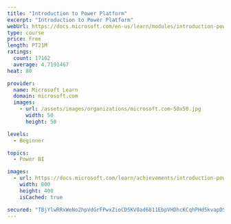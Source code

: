 ```yaml
---
title: "Introduction to Power Platform"
excerpt: "Introduction to Power Platform"
webUrl: https://docs.microsoft.com/en-us/learn/modules/introduction-power-platform/
type: course
price: Free
length: PT21M
ratings:
  count: 17162
  average: 4.7191467
heat: 80

provider:
  name: Microsoft Learn
  domain: microsoft.com
  images:
    - url: /assets/images/organizations/microsoft.com-50x50.jpg
      width: 50
      height: 50

levels:
  - Beginner

topics:
  - Power BI

images:
  - url: https://docs.microsoft.com/learn/achievements/introduction-power-platform-social.png
    width: 800
    height: 400
    isCached: true

secured: "TBjYlwRRxWeNo2hpVdGrFPwxZioCD5KV0ad6811EbpVHDhcKCqhPHd5kvapDS8PdyNfGpSRmYsvZsytXqIKWjimWXQVggwIwOm9B4gulBjoF84S/dr5rey2U9yCGPygW9TIjMCh98982huIdqiXjqONpdF/Mx89gULG8qh/tPJ+jhiySzJizM+CLUi15KH9PEdhA5YXWQA1MMUM9BdpAf+79Gt8D9sEES0gzJJHfOenIn46PzkTQnTutKmgGhTZDPX58ZID0R6AmuGvL/PHeXmGwmTM7kvaqBTfyDN8iIafGHwajypwjI2i+LWhbhw00YH/pT5A0jC95AFxqIaV+b7pPlssE3XdUuiQFoVgAsWHiEd0sHlOHeKskmViI0BPzcA1lHuA03sGzA9Ij8Z5dIYN5rfEd5x2wVRqQPnRBcdI1TaDfCYtJFE2VkSUbaH8k;VIgLFcqXSuhlsr7PK3lGPw=="
---
```


